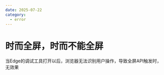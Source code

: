 ```yaml
---
date: 2025-07-22
category:
  - error
---
```


# 时而全屏，时而不能全屏

当Edge的调试工具打开以后，浏览器无法识别用户操作，导致全屏API触发时，无效果